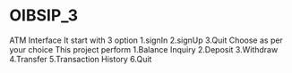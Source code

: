 # OIBSIP_3
ATM Interface
It start with 3 option
1.signIn
2.signUp
3.Quit
Choose as per your choice
This project perform 
1.Balance Inquiry
2.Deposit
3.Withdraw
4.Transfer
5.Transaction History
6.Quit
